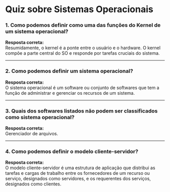 # Quiz sobre Sistemas Operacionais

### 1. Como podemos definir como uma das funções do Kernel de um sistema operacional?

**Resposta correta:**  
Resumidamente, o kernel é a ponte entre o usuário e o hardware. O kernel compõe a parte central do SO e responde por tarefas cruciais do sistema.

---

### 2. Como podemos definir um sistema operacional?

**Resposta correta:**  
O sistema operacional é um software ou conjunto de softwares que tem a função de administrar e gerenciar os recursos de um sistema.

---

### 3. Quais dos softwares listados não podem ser classificados como sistema operacional?

**Resposta correta:**  
Gerenciador de arquivos.

---

### 4. Como podemos definir o modelo cliente-servidor?

**Resposta correta:**  
O modelo cliente-servidor é uma estrutura de aplicação que distribui as tarefas e cargas de trabalho entre os fornecedores de um recurso ou serviço, designados como servidores, e os requerentes dos serviços, designados como clientes.
